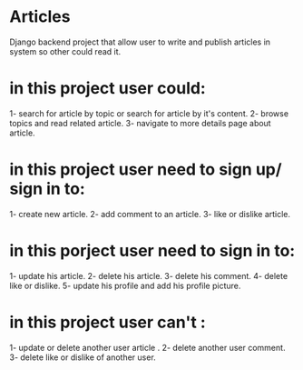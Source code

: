 # Articles
Django backend project that allow user to write and publish articles in system so other could read it.

# in this project user could:
   1- search for article by topic or search for article by it's content.
   2- browse topics and read related article.
   3- navigate to more details page about article.
   
# in this project user need to sign up/ sign in to:
   1- create new article.
   2- add comment to an article.
   3- like or dislike article.
 
# in this porject user need to sign in to:
   1- update his article.
   2- delete his article.
   3- delete his comment.
   4- delete like or dislike.
   5- update his profile and add his profile picture.
   
# in this project user can't :
   1- update or delete another user article .
   2- delete another user comment.
   3- delete like or dislike of another user.
  
